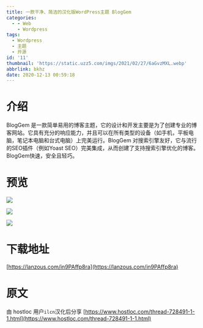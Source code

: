 ```yaml
---
title: 一款干净、简洁的汉化版WordPress主题 BlogGem
categories:
  - - Web
    - Wordpress
tags:
  - Wordpress
  - 主题
  - 开源
id: '11'
thumbnail: 'https://static.uzz5.com/imgs/2021/02/27/6aGvzMXL.webp'
abbrlink: bkhz
date: 2020-12-13 00:59:18
---
```



# 介绍

BlogGem 是一款简单易用的博客主题，它的设计和开发主要是为了创建专业的博客网站。它具有充分的响应能力，并且可以在所有类型的设备（如手机，平板电脑，笔记本电脑和台式电脑）上完美运行。BlogGem 对搜索引擎友好，它与流行的SEO插件（例如Yoast SEO）完美集成，从而创建了支持搜索引擎优化的博客。BlogGem快速，安全且轻巧。

# 预览

![](https://static.uzz5.com/imgs/2021/02/27/InHNcd4f.webp) 

![](https://static.uzz5.com/imgs/2021/02/27/5IKkJd8e.webp)

![](https://static.uzz5.com/imgs/2021/02/27/DN9hGKXg.webp)

# 下载地址

[https://lanzous.com/in9PAffp8ra](https://lanzous.com/in9PAffp8ra)

# 原文

由 hostloc 用户`ilcn`汉化后分享 [https://www.hostloc.com/thread-728491-1-1.html](https://www.hostloc.com/thread-728491-1-1.html)